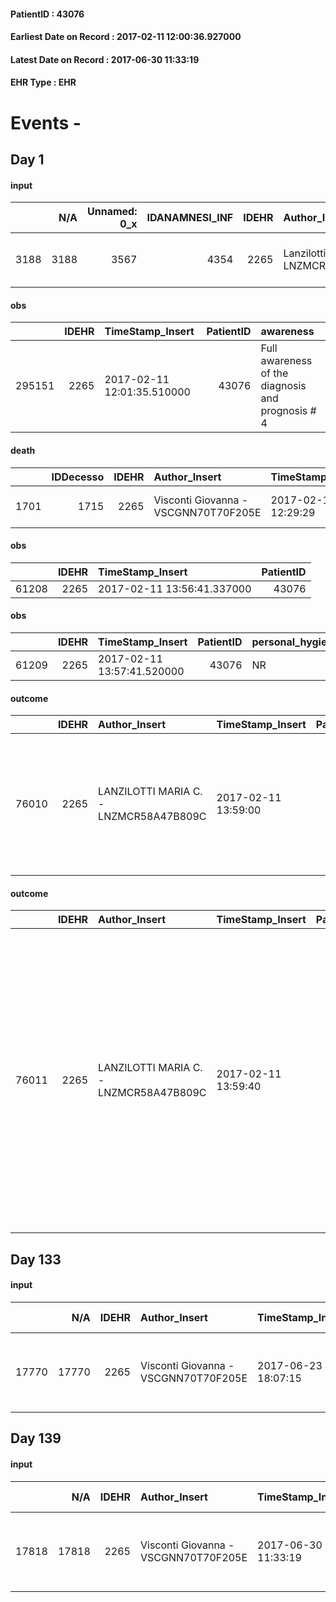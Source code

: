 
#### PatientID : 43076
#### Earliest Date on Record : 2017-02-11 12:00:36.927000
#### Latest Date on Record : 2017-06-30 11:33:19
#### EHR Type : EHR

# Events - 

## Day 1

#### input
|      |    N/A |   Unnamed: 0_x |   IDANAMNESI_INF |   IDEHR | Author_Insert                          | TimeStamp_Insert           | EHRType   |   PatientID |   IDDigitalSignDocument |   Non_Rilevabile_x | Note_Non_Rilevabile_x                                                      | nutritional   | cognitivo_percettivo   | sonno_riposo   | perc_salute   | elimination   | Perception   | rapporti_fam   | persone_vicine   | Caregiver   | Religion   | Note_Elim_urinaria   |
|-----:|-------:|---------------:|-----------------:|--------:|:---------------------------------------|:---------------------------|:----------|------------:|------------------------:|-------------------:|:---------------------------------------------------------------------------|:--------------|:-----------------------|:---------------|:--------------|:--------------|:-------------|:---------------|:-----------------|:------------|:-----------|:---------------------|
| 3188 |   3188 |           3567 |             4354 |    2265 | Lanzilotti MARIA C. - LNZMCR58A47B809C | 2017-02-11 12:00:36.927000 | EHR       |       43076 |                  647246 |                  1 | Present the father √® giver and the car from which you gather information. | NR            | NR                     | NR             | NR            | NR            | NR           | NR             | NR               | NR          | NR         | NR                   |

#### obs
|        |   IDEHR | TimeStamp_Insert           |   PatientID | awareness                                         |
|-------:|--------:|:---------------------------|------------:|:--------------------------------------------------|
| 295151 |    2265 | 2017-02-11 12:01:35.510000 |       43076 | Full awareness of the diagnosis and prognosis # 4 |

#### death
|      |   IDDecesso |   IDEHR | Author_Insert                        | TimeStamp_Insert    |   PatientID |   IDDigitalSignDocument | Date                | Luogo_decesso     |
|-----:|------------:|--------:|:-------------------------------------|:--------------------|------------:|------------------------:|:--------------------|:------------------|
| 1701 |        1715 |    2265 | Visconti Giovanna - VSCGNN70T70F205E | 2017-02-11 12:29:29 |       43076 |                  647300 | 2017-02-11 12:20:00 | Vidas Hospice # 1 |

#### obs
|       |   IDEHR | TimeStamp_Insert           |   PatientID |
|------:|--------:|:---------------------------|------------:|
| 61208 |    2265 | 2017-02-11 13:56:41.337000 |       43076 |

#### obs
|       |   IDEHR | TimeStamp_Insert           |   PatientID | personal_hygiene   | urine_elimination   | mobility   | hemorrhagic_manifestation   | speech   | cough   | nausea   | memory_deficit   | cognitive_deficit   | active_diuresis   | lack_of_appetite   | asthenia   | cachexia   | dyspnoea   | motor_performance   | body_temp   | mood   | diet   | cognitive_state   | feces_elimination   | consumption_help   |
|------:|--------:|:---------------------------|------------:|:-------------------|:--------------------|:-----------|:----------------------------|:---------|:--------|:---------|:-----------------|:--------------------|:------------------|:-------------------|:-----------|:-----------|:-----------|:--------------------|:------------|:-------|:-------|:------------------|:--------------------|:-------------------|
| 61209 |    2265 | 2017-02-11 13:57:41.520000 |       43076 | NR                 | NR                  | NR         | NR                          | NR       | NR      | NR       | NR               | NR                  | NR                | NR                 | NR         | NR         | NR         | NR                  | NR          | NR     | NR     | NR                | NR                  | NR                 |

#### outcome
|       |   IDEHR | Author_Insert                          | TimeStamp_Insert    |   PatientID |   IDDigitalSignDocument |   IDPAI_VIDAS | opt_problem                                                |   opt_problem_num | opt_obiettivo                                                                                                   |   opt_obiettivo_num | ds_note          | opt_stato_problema   |   opt_stato_problema_num | opt_interventi                                                                 |   opt_interventi_num |
|------:|--------:|:---------------------------------------|:--------------------|------------:|------------------------:|--------------:|:-----------------------------------------------------------|------------------:|:----------------------------------------------------------------------------------------------------------------|--------------------:|:-----------------|:---------------------|-------------------------:|:-------------------------------------------------------------------------------|---------------------:|
| 76010 |    2265 | LANZILOTTI MARIA C. - LNZMCR58A47B809C | 2017-02-11 13:59:00 |       43076 |                  647352 |         78200 | Alteration or risk of impairment of lung function # 26 = 0 |                 3 | The patient will present deeper breaths with effective removal of the pulmonary secretions, if present # 43 = 0 |                   4 | Exitus to h12.20 | closed Problem # 2   |                        2 | Implementation PAI - Administer the drugs correctly as prescribed by # 233 = 0 |                    4 |

#### outcome
|       |   IDEHR | Author_Insert                          | TimeStamp_Insert    |   PatientID |   IDDigitalSignDocument |   IDPAI_VIDAS | opt_problem                         |   opt_problem_num | opt_obiettivo                                                                                                                                                                              |   opt_obiettivo_num | ds_note          | opt_stato_problema   |   opt_stato_problema_num | opt_interventi                                                                                                                                                                                                                                                                                               |   opt_interventi_num |
|------:|--------:|:---------------------------------------|:--------------------|------------:|------------------------:|--------------:|:------------------------------------|------------------:|:-------------------------------------------------------------------------------------------------------------------------------------------------------------------------------------------|--------------------:|:-----------------|:---------------------|-------------------------:|:-------------------------------------------------------------------------------------------------------------------------------------------------------------------------------------------------------------------------------------------------------------------------------------------------------------|---------------------:|
| 76011 |    2265 | LANZILOTTI MARIA C. - LNZMCR58A47B809C | 2017-02-11 13:59:40 |       43076 |                  647353 |         78201 | Deficit in the care of s√® # 25 = 0 |                 4 | Maintain dignity ¬ † of the patient, where possible, helping him to accept their own limitations, considering himself realistic and objective (eating, bathing, dressing, delete) # 42 = 0 |                   4 | Exitus to h12.20 | closed Problem # 2   |                        2 | Implementation PAI - Completely replacing daily life activities # 183 = 0; Counseling - Encouraging to express feelings about deficits in care in health # 184 = 0; Counseling - Delicately exploring its disabilities ¬ † † # 185 = 0; Implementation of the PAI - Guaranteeing the right privacy # 182 = 0 |                    4 |


## Day 133

#### input
|       |    N/A |   IDEHR | Author_Insert                        | TimeStamp_Insert    | EHRType   |   PatientID |   IDDigitalSignDocument | persone_vicine   |   Unnamed: 0_y.1 |   IDDIAGNOSI_ICD |   Non_Rilevabile_y.1 | Note_Non_Rilevabile_y.1   | I_ICD                                                 | II_ICD                                           | III_ICD                                           | IV_ICD                                         | I_Anno   | II_Anno   | III_Anno   | I_Mese   |
|------:|-------:|--------:|:-------------------------------------|:--------------------|:----------|------------:|------------------------:|:-----------------|-----------------:|-----------------:|---------------------:|:--------------------------|:------------------------------------------------------|:-------------------------------------------------|:--------------------------------------------------|:-----------------------------------------------|:---------|:----------|:-----------|:---------|
| 17770 |  17770 |    2265 | Visconti Giovanna - VSCGNN70T70F205E | 2017-06-23 18:07:15 | EHR       |       43076 |                  793293 | N/A              |             3331 |             3331 |                    0 | NR                        | 1890 - Tumori maligni del rene, eccetto la pelvi#2123 | 1970 - Tumori maligni secondari del polmone#2148 | 193 - Tumori maligni della ghiandola Tiroide#2619 | 29680 - Disturbo bipolare non specificato#3320 | 2016#56  | 2016#56   | 2016#56    | 11#11    |


## Day 139

#### input
|       |    N/A |   IDEHR | Author_Insert                        | TimeStamp_Insert    | EHRType   |   PatientID |   IDDigitalSignDocument | persone_vicine   |   Unnamed: 0_y.1 |   IDDIAGNOSI_ICD |   Non_Rilevabile_y.1 | Note_Non_Rilevabile_y.1   | I_ICD                                                 | II_ICD                                           | III_ICD                                           | IV_ICD                                         | V_ICD                                                          | I_Anno   | II_Anno   | III_Anno   | I_Mese   |
|------:|-------:|--------:|:-------------------------------------|:--------------------|:----------|------------:|------------------------:|:-----------------|-----------------:|-----------------:|---------------------:|:--------------------------|:------------------------------------------------------|:-------------------------------------------------|:--------------------------------------------------|:-----------------------------------------------|:---------------------------------------------------------------|:---------|:----------|:-----------|:---------|
| 17818 |  17818 |    2265 | Visconti Giovanna - VSCGNN70T70F205E | 2017-06-30 11:33:19 | EHR       |       43076 |                  799848 | N/A              |             3379 |             3379 |                    0 | NR                        | 1890 - Tumori maligni del rene, eccetto la pelvi#2123 | 1970 - Tumori maligni secondari del polmone#2148 | 193 - Tumori maligni della ghiandola Tiroide#2619 | 29680 - Disturbo bipolare non specificato#3320 | V604 - Mancanza di un familiare capace di prestare cure#2382=0 | 2016#56  | 2016#56   | 2016#56    | 11#11    |


